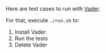 Here are test cases to run with [Vader](https://github.com/junegunn/vader.vim).

For that, execute `./run.sh` to:

1. Install Vader
2. Run the tests
3. Delete Vader


